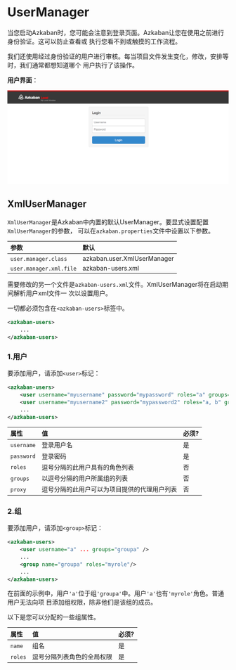 UserManager
================================================================================
当您启动Azkaban时，您可能会注意到登录页面。Azkaban让您在使用之前进行身份验证。这可以防止查看或
执行您看不到或触摸的工作流程。

我们还使用经过身份验证的用户进行审核。每当项目文件发生变化，修改，安排等时，我们通常都想知道哪个
用户执行了该操作。

**用户界面**：

![用户界面](img/1.png)

## XmlUserManager
`XmlUserManager`是Azkaban中内置的默认UserManager。要显式设置配置`XmlUserManager`的参数，
可以在`azkaban.properties`文件中设置以下参数。

| 参数 | 默认
|:--- |:--- |
| `user.manager.class` | azkaban.user.XmlUserManager |
| `user.manager.xml.file` | azkaban-users.xml |

需要修改的另一个文件是`azkaban-users.xml`文件。XmlUserManager将在启动期间解析用户xml文件一
次以设置用户。

一切都必须包含在`<azkaban-users>`标签中。
```xml
<azkaban-users>
    ...
</azkaban-users>
```

### 1.用户
要添加用户，请添加`<user>`标记：
```xml
<azkaban-users>
    <user username="myusername" password="mypassword" roles="a" groups="mygroup"/>
    <user username="myusername2" password="mypassword2" roles="a, b" groups="ga, gb"/>
    ...
</azkaban-users>
```

| 属性 | 值 | 必须? |
|:---- |:---- |:---- |
| `username` | 登录用户名 | 是 |
| `password` | 登录密码 | 是 |
| `roles` | 逗号分隔的此用户具有的角色列表 | 否 |
| `groups` | 以逗号分隔的用户所属组的列表 | 否 |
| `proxy` | 逗号分隔的此用户可以为项目提供的代理用户列表 | 否 |

### 2.组
要添加用户，请添加`<group>`标记：
```xml
<azkaban-users>
    <user username="a" ... groups="groupa" />
    ...
    <group name="groupa" roles="myrole"/>
    ...
</azkaban-users>
```
在前面的示例中，用户`'a'`位于组`'groupa'`中。用户`'a'`也有`'myrole'`角色。普通用户无法向项
目添加组权限，除非他们是该组的成员。

以下是您可以分配的一些组属性。

| 属性 | 值 | 必须? |
|:---- |:---- |:---- |
| `name` | 组名 | 是 |
| `roles` | 逗号分隔列表角色的全局权限 | 是 |